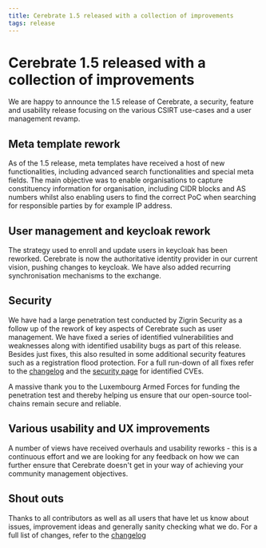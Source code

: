 ```yaml
---
title: Cerebrate 1.5 released with a collection of improvements
tags: release 
---
```


# Cerebrate 1.5 released with a collection of improvements

We are happy to announce the 1.5 release of Cerebrate, a security, feature and usability release focusing on the various CSIRT use-cases and a user management revamp.

## Meta template rework

As of the 1.5 release, meta templates have received a host of new functionalities, including advanced search functionalities and special meta fields. The main objective was to enable organisations to capture constituency information for organisation, including CIDR blocks and AS numbers whilst also enabling users to find the correct PoC when searching for responsible parties by for example IP address.

## User management and keycloak rework

The strategy used to enroll and update users in keycloak has been reworked. Cerebrate is now the authoritative identity provider in our current vision, pushing changes to keycloak. We have also added recurring synchronisation mechanisms to the exchange. 

## Security

We have had a large penetration test conducted by Zigrin Security as a follow up of the rework of key aspects of Cerebrate such as user management. We have fixed a series of identified vulnerabilities and weaknesses along with identified usability bugs as part of this release. Besides just fixes, this also resulted in some additional security features such as a registration flood protection. For a full run-down of all fixes refer to the [changelog](https://www.cerebrate-project.org/Changelog.txt) and the [security page](https://www.cerebrate-project.org/security.html) for identified CVEs.

A massive thank you to the Luxembourg Armed Forces for funding the penetration test and thereby helping us ensure that our open-source tool-chains remain secure and reliable.

## Various usability and UX improvements

A number of views have received overhauls and usability reworks - this is a continuous effort and we are looking for any feedback on how we can further ensure that Cerebrate doesn't get in your way of achieving your community management objectives. 

## Shout outs

Thanks to all contributors as well as all users that have let us know about issues, improvement ideas and generally sanity checking what we do. For a full list of changes, refer to the [changelog](https://www.cerebrate-project.org/Changelog.txt)

